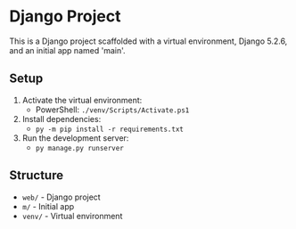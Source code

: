 # Django Project

This is a Django project scaffolded with a virtual environment, Django 5.2.6, and an initial app named 'main'.

## Setup

1. Activate the virtual environment:
   - PowerShell: `./venv/Scripts/Activate.ps1`
2. Install dependencies:
   - `py -m pip install -r requirements.txt`
3. Run the development server:
   - `py manage.py runserver`

## Structure
- `web/` - Django project
- `m/` - Initial app
- `venv/` - Virtual environment
